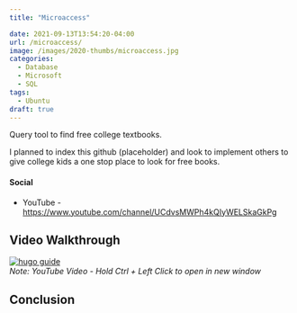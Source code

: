 ```yaml
---
title: "Microaccess"

date: 2021-09-13T13:54:20-04:00
url: /microaccess/
image: /images/2020-thumbs/microaccess.jpg
categories:
  - Database
  - Microsoft
  - SQL
tags:
  - Ubuntu
draft: true
---
```


Query tool to find free college textbooks.
<!--more-->

I planned to index this github (placeholder) and look to implement others to give college kids a one stop place to look for free books. 

#### Social

- YouTube - <https://www.youtube.com/channel/UCdvsMWPh4kQIyWELSkaGkPg>


## Video Walkthrough

[![hugo guide](https://img.youtube.com/vi/6JaBian3vgI/0.jpg)](https://www.youtube.com/watch?v=6JaBian3vgI)  
_Note: YouTube Video - Hold Ctrl + Left Click to open in new window_


## Conclusion





